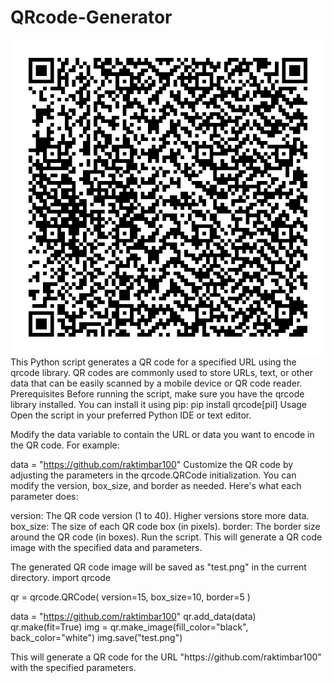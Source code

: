 # QRcode-Generator
![QR Code](https://github.com/raktimbar100/QRcode-Generator/blob/main/test.png)
This Python script generates a QR code for a specified URL using the qrcode library. QR codes are commonly used to store URLs, text, or other data that can be easily scanned by a mobile device or QR code reader.
Prerequisites
Before running the script, make sure you have the qrcode library installed. You can install it using pip:
pip install qrcode[pil]
Usage
Open the script in your preferred Python IDE or text editor.

Modify the data variable to contain the URL or data you want to encode in the QR code. For example:


data = "https://github.com/raktimbar100"
Customize the QR code by adjusting the parameters in the qrcode.QRCode initialization. You can modify the version, box_size, and border as needed. Here's what each parameter does:

version: The QR code version (1 to 40). Higher versions store more data.
box_size: The size of each QR code box (in pixels).
border: The border size around the QR code (in boxes).
Run the script. This will generate a QR code image with the specified data and parameters.

The generated QR code image will be saved as "test.png" in the current directory.
import qrcode
<p>
qr = qrcode.QRCode(
    version=15,
    box_size=10,
    border=5
)

data = "https://github.com/raktimbar100"
qr.add_data(data)
qr.make(fit=True)
img = qr.make_image(fill_color="black", back_color="white")
img.save("test.png")
</p>
This will generate a QR code for the URL "https://github.com/raktimbar100" with the specified parameters.
<a href="[test.png](https://github.com/raktimbar100/QRcode-Generator/blob/main/test.png)"></a>
